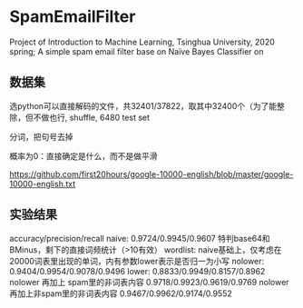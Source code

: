# SpamEmailFilter
Project of Introduction to Machine Learning, Tsinghua University, 2020 spring; A simple spam email filter base on Naïve Bayes Classifier on 
## 数据集
选python可以直接解码的文件，共32401/37822，取其中32400个（为了能整除，但不做也行, shuffle, 6480 test set

分词，把句号去掉



概率为0：直接确定是什么，而不是做平滑

https://github.com/first20hours/google-10000-english/blob/master/google-10000-english.txt

## 实验结果
accuracy/precision/recall
naive: 0.9724/0.9945/0.9607 特判base64和BMinus，剩下的直接词频统计（>10有效）
wordlist: naive基础上，仅考虑在20000词表里出现的单词，内有参数lower表示是否归一为小写
    nolower: 0.9404/0.9954/0.9078/0.9496
    lower: 0.8833/0.9949/0.8157/0.8962
    nolower 再加上 spam里的非词表内容 0.9718/0.9923/0.9619/0.9769
    nolower 再加上非spam里的非词表内容 0.9467/0.9962/0.9174/0.9552